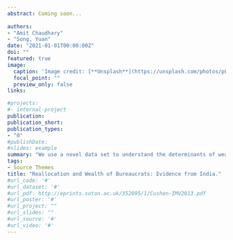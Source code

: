 ```yaml
---
abstract: Coming soon...
 
authors:
- "Amit Chaudhary"
- "Song, Yuan"
date: "2021-01-01T00:00:00Z"
doi: ""
featured: true
image:
  caption: 'Image credit: [**Unsplash**](https://unsplash.com/photos/pLCdAaMFLTE)'
  focal_point: ""
  preview_only: false
links:

#projects:
#- internal-project
publication: 
publication_short:
publication_types:
- "0"
#publishDate: 
#slides: example
summary: "We use a novel data set to understand the determinants of wealth accumulation of civil servants in India."
tags:
- Source Themes
title: "Reallocation and Wealth of Bureaucrats: Evidence from India."
#url_code: '#'
#url_dataset: '#'
#url_pdf: http://eprints.soton.ac.uk/352095/1/Cushen-IMV2013.pdf
#url_poster: '#'
#url_project: ""
#url_slides: ""
#url_source: '#'
#url_video: '#'
---
```


